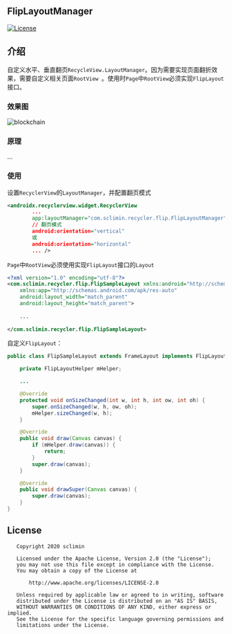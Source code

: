 ## FlipLayoutManager

[![License](https://img.shields.io/badge/license-Apache%202-green.svg)](https://www.apache.org/licenses/LICENSE-2.0)

## 介绍

自定义水平、垂直翻页``RecycleView.LayoutManager``。因为需要实现页面翻折效果，需要自定义相关页面``RootView ``。使用时``Page``中``RootView``必须实现``FlipLayout``接口。

### 效果图

![blockchain](screenshot.gif)

### 原理
 
...

### 使用

设置``RecyclerView``的``LayoutManager``，并配置翻页模式

```xml
<androidx.recyclerview.widget.RecyclerView
        ...
        app:layoutManager="com.sclimin.recycler.flip.FlipLayoutManager"
        // 翻页模式
        android:orientation="vertical"
        或
        android:orientation="horizontal"
        ... />
```

``Page``中``RootView``必须使用实现``FlipLayout``接口的``Layout``

```xml
<?xml version="1.0" encoding="utf-8"?>
<com.sclimin.recycler.flip.FlipSampleLayout xmlns:android="http://schemas.android.com/apk/res/android"
    xmlns:app="http://schemas.android.com/apk/res-auto"
    android:layout_width="match_parent"
    android:layout_height="match_parent">
    
    ...
    
</com.sclimin.recycler.flip.FlipSampleLayout>
```

自定义``FlipLayout``：

```Java
public class FlipSampleLayout extends FrameLayout implements FlipLayout {

    private FlipLayoutHelper mHelper;

    ...

    @Override
    protected void onSizeChanged(int w, int h, int ow, int oh) {
        super.onSizeChanged(w, h, ow, oh);
        mHelper.sizeChanged(w, h);
    }

    @Override
    public void draw(Canvas canvas) {
        if (mHelper.draw(canvas)) {
            return;
        }
        super.draw(canvas);
    }

    @Override
    public void drawSuper(Canvas canvas) {
        super.draw(canvas);
    }
}
```

## License

```
   Copyright 2020 sclimin

   Licensed under the Apache License, Version 2.0 (the "License");
   you may not use this file except in compliance with the License.
   You may obtain a copy of the License at

       http://www.apache.org/licenses/LICENSE-2.0

   Unless required by applicable law or agreed to in writing, software
   distributed under the License is distributed on an "AS IS" BASIS,
   WITHOUT WARRANTIES OR CONDITIONS OF ANY KIND, either express or implied.
   See the License for the specific language governing permissions and
   limitations under the License.
```